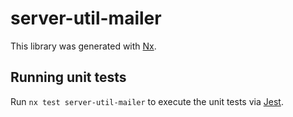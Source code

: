 # server-util-mailer

This library was generated with [Nx](https://nx.dev).

## Running unit tests

Run `nx test server-util-mailer` to execute the unit tests via [Jest](https://jestjs.io).
